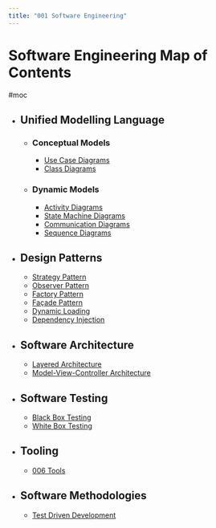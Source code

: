 ```yaml
---
title: "001 Software Engineering"
---
```

# Software Engineering Map of Contents
#moc 
- ## Unified Modelling Language
	- ### Conceptual Models
		- [Use Case Diagrams](Notes/Use%20Case%20Diagrams.md)
		- [Class Diagrams](Notes/Class%20Diagrams.md)
	- ### Dynamic Models
		- [Activity Diagrams](Notes/Activity%20Diagrams.md)
		- [State Machine Diagrams](Notes/State%20Machine%20Diagrams.md)
		- [Communication Diagrams](Notes/Communication%20Diagrams.md)
		- [Sequence Diagrams](Notes/Sequence%20Diagrams.md)
- ## Design Patterns
	- [Strategy Pattern](Notes/Strategy%20Pattern.md)
	- [Observer Pattern](Notes/Observer%20Pattern.md)
	- [Factory Pattern](Notes/Factory%20Pattern.md)
	- [Façade Pattern](Notes/Fa%C3%A7ade%20Pattern.md)
	- [Dynamic Loading](Notes/Dynamic%20Loading.md)
	- [Dependency Injection](Notes/Dependency%20Injection.md)
- ## Software Architecture
	- [Layered Architecture](Notes/Layered%20Architecture.md)
	- [Model-View-Controller Architecture](Notes/Model-View-Controller%20Architecture.md)
- ## Software Testing
	- [Black Box Testing](Notes/Black%20Box%20Testing.md)
	- [White Box Testing](Notes/White%20Box%20Testing.md)
- ## Tooling
	- [006 Tools](006%20Tools.md)
- ## Software Methodologies
	- [Test Driven Development](Test%20Driven%20Development)
